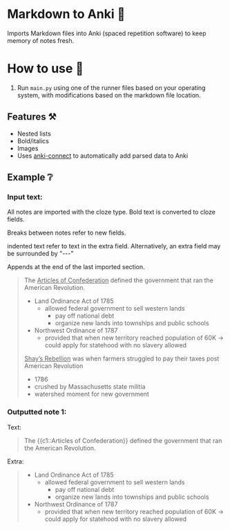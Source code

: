 # Markdown to Anki 📄

Imports Markdown files into Anki (spaced repetition software) to keep memory of notes fresh.

# How to use 🤔

1. Run `main.py` using one of the runner files based on your operating system, with modifications based on the markdown file location.

## Features ⚒️

* Nested lists
* Bold/italics
* Images
* Uses [anki-connect](https://github.com/FooSoft/anki-connect#media-actions) to automatically add parsed data to Anki

## Example ❔

### Input text:

All notes are imported with the cloze type. Bold text is converted to cloze fields. 

Breaks between notes refer to new fields.

indented text refer to text in the extra field. Alternatively, an extra field may be surrounded by "---"

Appends at the end of the last imported section.

> The <ins>Articles of Confederation</ins> defined the government that ran the American Revolution.
>
> * Land Ordinance Act of 1785
>     * allowed federal government to sell western lands
>         * pay off national debt
>         * organize new lands into townships and public schools
> * Northwest Ordinance of 1787
>     * provided that when new territory reached population of 60K → could apply for statehood with no slavery allowed
> 
> <ins>Shay’s Rebellion</ins> was when farmers struggled to pay their taxes post American Revolution
> 
> * 1786
> * crushed by Massachusetts state militia
> * watershed moment for new government

### Outputted note 1:

Text: 
> The {{c1::Articles of Confederation}} defined the government that ran the American Revolution.

Extra:

> * Land Ordinance Act of 1785
>     * allowed federal government to sell western lands
>         * pay off national debt
>         * organize new lands into townships and public schools
> * Northwest Ordinance of 1787
>     * provided that when new territory reached population of 60K → could apply for statehood with no slavery allowed
